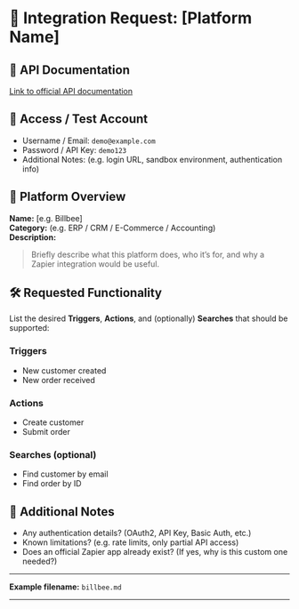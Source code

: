 # 📡 Integration Request: [Platform Name]

## 🔗 API Documentation
[Link to official API documentation](https://example.com/api-docs)

## 🧪 Access / Test Account
- Username / Email: `demo@example.com`
- Password / API Key: `demo123`
- Additional Notes: (e.g. login URL, sandbox environment, authentication info)

## 🧩 Platform Overview
**Name:** [e.g. Billbee]  
**Category:** (e.g. ERP / CRM / E-Commerce / Accounting)  
**Description:**  
> Briefly describe what this platform does, who it’s for, and why a Zapier integration would be useful.

## 🛠️ Requested Functionality
List the desired **Triggers**, **Actions**, and (optionally) **Searches** that should be supported:

### Triggers
- New customer created
- New order received

### Actions
- Create customer
- Submit order

### Searches (optional)
- Find customer by email
- Find order by ID

## 📌 Additional Notes
- Any authentication details? (OAuth2, API Key, Basic Auth, etc.)
- Known limitations? (e.g. rate limits, only partial API access)
- Does an official Zapier app already exist? (If yes, why is this custom one needed?)

---

**Example filename:** `billbee.md`

---
